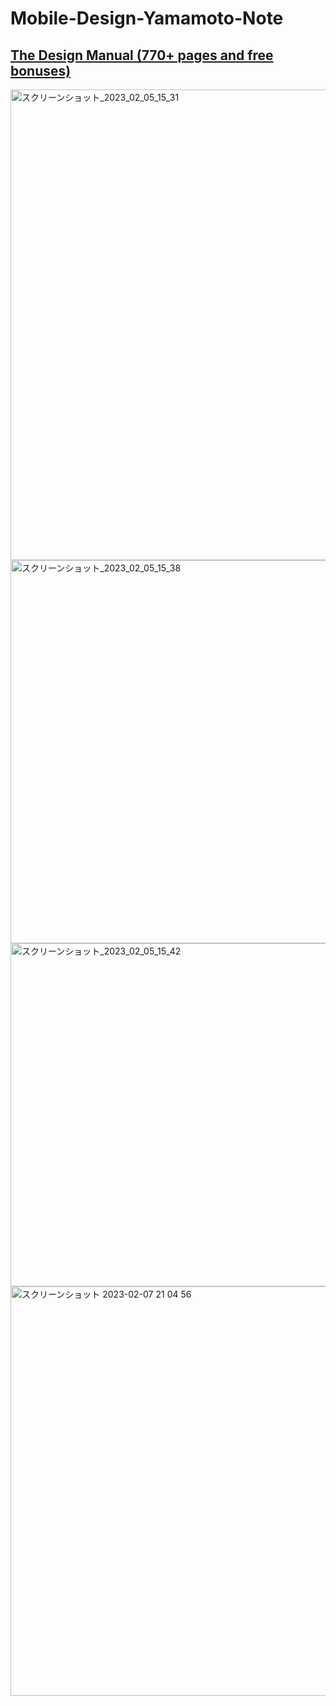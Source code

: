 # Mobile-Design-Yamamoto-Note

## [The Design Manual (770+ pages and free bonuses)](https://uiadrian.gumroad.com/l/design-manual/?offer_code=100k-special)
<img width="753" alt="スクリーンショット_2023_02_05_15_31" src="https://user-images.githubusercontent.com/47273077/216805247-aa06de37-fa26-4eff-ac70-54f7db59cd7c.png">

<img width="613" alt="スクリーンショット_2023_02_05_15_38" src="https://user-images.githubusercontent.com/47273077/216805395-90cdf522-c96f-46ee-b9a5-50492d349228.png">

<img width="549" alt="スクリーンショット_2023_02_05_15_42" src="https://user-images.githubusercontent.com/47273077/216805520-85219a5f-6d6d-4b8e-b9ce-acf1b381e4dd.png">

<img width="655" alt="スクリーンショット 2023-02-07 21 04 56" src="https://user-images.githubusercontent.com/47273077/217240257-eb75e214-2620-4717-9b9f-9150197a4131.png">
